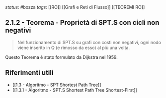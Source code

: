 *status*: #bozza 
*tags*: [[RO]] [[Grafi e Reti di Flusso]] [[TEOREMI RO]]

## 2.1.2 - Teorema - Proprietà di SPT.S con cicli non negativi

> Nel funzionamento di SPT.S su grafi con costi non negativi, ogni nodo viene inserito in Q (e rimosso da esso) al più una volta.

Questo Teorema è stato formulato da Dijkstra nel 1959.

## Riferimenti utili

* [[1.3 - Algoritmo - SPT Shortest Path Tree]]
* [[1.3.1 - Algoritmo - SPT.S Shortest Path Tree Shortest-First]]